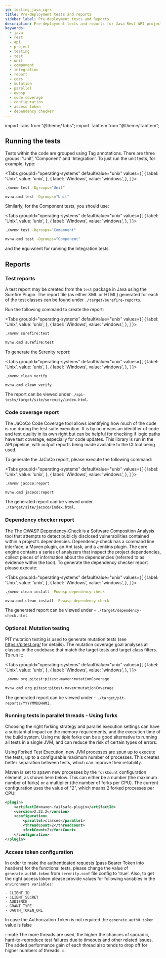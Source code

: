 ```yaml
---
id: testing_java_cqrs
title: Pre-deployment tests and reports
sidebar_label: Pre-deployment tests and Reports
description: Pre-deployment tests and reports for Java Rest API project
keywords:
  - java
  - rest 
  - api
  - project
  - testing
  - test
  - unit
  - component
  - integration
  - report
  - cqrs
  - mutation
  - parallel
  - owasp
  - code coverage
  - configuration
  - access token
  - dependency checker
---
```


import Tabs from "@theme/Tabs";
import TabItem from "@theme/TabItem";

## Running the tests

Tests within the code are grouped using Tag annotations. There are three groups: 'Unit', 'Component' and 'Integration'. To just run the unit tests, for example, type:

 <Tabs
   groupId="operating-systems"
   defaultValue="unix"
   values={[
     { label: 'Unix', value: 'unix', },
     { label: 'Windows', value: 'windows', },
   ]
 }>
  <TabItem value="unix">

  ```bash
  ./mvnw test -Dgroups="Unit"
  ```

  </TabItem>
  <TabItem value="windows">

  ```bash
  mvnw.cmd test -Dgroups="Unit"
  ```

  </TabItem>
 </Tabs>

Similarly, for the Component tests, you should use:

 <Tabs
   groupId="operating-systems"
   defaultValue="unix"
   values={[
     { label: 'Unix', value: 'unix', },
     { label: 'Windows', value: 'windows', },
   ]
 }>
  <TabItem value="unix">

  ```bash
  ./mvnw test -Dgroups="Component"
  ```

  </TabItem>
  <TabItem value="windows">

  ```bash
  mvnw.cmd test -Dgroups="Component"
  ```

  </TabItem>
 </Tabs>

and the equivalent for running the Integration tests.

## Reports

### Test reports

A test report may be created from the `test` package in Java using the Surefire Plugin.
The report file (as either XML or HTML) generated for each of the test classes can be found under `./target/surefire-reports`.

Run the following command to create the report:

 <Tabs
   groupId="operating-systems"
   defaultValue="unix"
   values={[
     { label: 'Unix', value: 'unix', },
     { label: 'Windows', value: 'windows', },
   ]
 }>
  <TabItem value="unix">

  ```bash
  ./mvnw surefire:test
  ```

  </TabItem>
  <TabItem value="windows">

  ```bash
  mvnw.cmd surefire:test
  ```

  </TabItem>
 </Tabs>

To generate the Serenity report:

 <Tabs
   groupId="operating-systems"
   defaultValue="unix"
   values={[
     { label: 'Unix', value: 'unix', },
     { label: 'Windows', value: 'windows', },
   ]
 }>
  <TabItem value="unix">

  ```bash
  ./mvnw clean verify
  ```

  </TabItem>
  <TabItem value="windows">

  ```bash
  mvnw.cmd clean verify
  ```

  </TabItem>
 </Tabs>

The report can be viewed under `./api-tests/target/site/serenity/index.html`.

### Code coverage report

The JaCoCo Code Coverage tool allows identifying how much of the code is run during the test suite execution. It is by no means an identifier of code and test quality in its own right but can be helpful for checking if logic paths have test coverage, especially for code updates.
This library is run in the API pipeline, with output reports being made available to the CI tool being used.

To generate the JaCoCo report, please execute the following command:

 <Tabs
   groupId="operating-systems"
   defaultValue="unix"
   values={[
     { label: 'Unix', value: 'unix', },
     { label: 'Windows', value: 'windows', },
   ]
 }>
  <TabItem value="unix">

  ```bash
  ./mvnw jacoco:report
  ```

  </TabItem>
  <TabItem value="windows">

  ```bash
  mvnw.cmd jacoco:report
  ```

  </TabItem>
 </Tabs>

The generated report can be viewed under `./target/site/jacoco/index.html`.

### Dependency checker report

The The [OWASP Dependency-Check](https://owasp.org/www-project-dependency-check/) is a Software Composition Analysis tool that attempts to detect publicly disclosed vulnerabilities contained within a project’s dependencies.
Dependency-check has a command line interface, a Maven plugin, an Ant task, and a Jenkins plugin. The core engine contains a series of analyzers that inspect the project dependencies, collect pieces of information about the dependencies (referred to as evidence within the tool).
To generate the dependency checker report please execute:

 <Tabs
   groupId="operating-systems"
   defaultValue="unix"
   values={[
     { label: 'Unix', value: 'unix', },
     { label: 'Windows', value: 'windows', },
   ]
 }>
  <TabItem value="unix">

  ```bash
  ./mvnw clean install -Powasp-dependency-check
  ```

  </TabItem>
  <TabItem value="windows">

  ```bash
  mvnw.cmd clean install -Powasp-dependency-check
  ```

  </TabItem>
 </Tabs>

The generated report can be viewed under - `./target/dependency-check.html`.

### Optional: Mutation testing

PIT mutation testing is used to generate mutation tests (see <https://pitest.org/> for details).
The mutation coverage goal analyses all classes in the codebase that match the target tests and target class filters.
To run it:

 <Tabs
   groupId="operating-systems"
   defaultValue="unix"
   values={[
     { label: 'Unix', value: 'unix', },
     { label: 'Windows', value: 'windows', },
   ]
 }>
  <TabItem value="unix">

  ```bash
  ./mvnw org.pitest:pitest-maven:mutationCoverage
  ```

  </TabItem>
  <TabItem value="windows">

  ```bash
  mvnw.cmd org.pitest:pitest-maven:mutationCoverage
  ```

  </TabItem>
 </Tabs>

The generated report can be viewed under – `./target/pit-reports/YYYYMMDDHHMI`.

### Running tests in parallel threads - Using forks

Choosing the right forking strategy and parallel execution settings can have a substantial impact on the memory requirements, and the execution time of the build system.
Using multiple forks can be a good alternative to running all tests in a single JVM, and can reduce the risk of certain types of errors.

Using Forked Test Execution, new JVM processes are spun up to execute the tests, up to a configurable maximum number of processes. This creates better separation between tests, which can improve their reliability.

Maven is set to spawn new processes by the `forkCount` configuration element, as shown here below. This can either be a number (the maximum number of forks) or a multiplier (the number of forks per CPU).
The current configuration uses the value of "2", which means 2 forked processes per CPU:

```xml
<plugin>
    <artifactId>maven-failsafe-plugin</artifactId>
    <version>2.22.2</version>
    <configuration>
        <parallel>classes</parallel>
        <threadCount>2</threadCount>
        <forkCount>2</forkCount>
    </configuration>
</plugin>
```

### Access token configuration

In order to make the authenticated requests (pass Bearer Token into headers) for the functional tests, please change the value of ```generate.auth0.token``` from ``serenity.conf`` file config to 'true'.
Also, to get the right access token please provide values for following variables in the ``environment variables``:

```properties
- CLIENT_ID
- CLIENT_SECRET
- AUDIENCE
- GRANT_TYPE
- OAUTH_TOKEN_URL
```

In case the Authorization Token is not required the ```generate.auth0.token``` value is false

:::note
The more threads are used, the higher the chances of sporadic, hard-to-reproduce test failures due to timeouts and other related issues. The added performance gain of each thread also tends to drop off for higher numbers of threads.
:::
